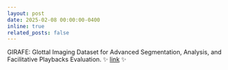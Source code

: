 ```yaml
---
layout: post
date: 2025-02-08 00:00:00-0400
inline: true
related_posts: false
---
```


GIRAFE: Glottal Imaging Dataset for Advanced Segmentation, Analysis, and Facilitative Playbacks Evaluation. 
:sparkles: [link](https://doi.org/10.1016/j.dib.2025.111376) :sparkles:

